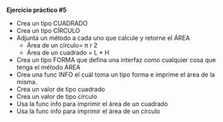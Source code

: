 **Ejercicio práctico #5**

- Crea un tipo CUADRADO
- Crea un tipo CÍRCULO
- Adjunta un método a cada uno que calcule y retorne el ÁREA
  - Área de un círculo= π r 2
  - Área de un cuadrado = L * H
- Crea un tipo FORMA que defina una interfaz como cualquier cosa que tenga el método ÁREA
- Crea una func INFO el cuál toma un tipo forma e imprime el área de la misma.
-   Crea un valor de tipo cuadrado
- Crea un valor de tipo círculo
- Usa la func info para imprimir el área de un cuadrado
- Usa la func info para imprimir el área de un círculo

